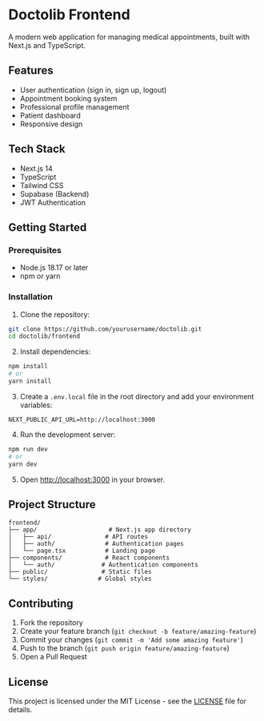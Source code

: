 # Doctolib Frontend

A modern web application for managing medical appointments, built with Next.js and TypeScript.

## Features

- User authentication (sign in, sign up, logout)
- Appointment booking system
- Professional profile management
- Patient dashboard
- Responsive design

## Tech Stack

- Next.js 14
- TypeScript
- Tailwind CSS
- Supabase (Backend)
- JWT Authentication

## Getting Started

### Prerequisites

- Node.js 18.17 or later
- npm or yarn

### Installation

1. Clone the repository:
```bash
git clone https://github.com/yourusername/doctolib.git
cd doctolib/frontend
```

2. Install dependencies:
```bash
npm install
# or
yarn install
```

3. Create a `.env.local` file in the root directory and add your environment variables:
```env
NEXT_PUBLIC_API_URL=http://localhost:3000
```

4. Run the development server:
```bash
npm run dev
# or
yarn dev
```

5. Open [http://localhost:3000](http://localhost:3000) in your browser.

## Project Structure

```
frontend/
├── app/                    # Next.js app directory
│   ├── api/               # API routes
│   ├── auth/              # Authentication pages
│   └── page.tsx           # Landing page
├── components/            # React components
│   └── auth/             # Authentication components
├── public/               # Static files
└── styles/              # Global styles
```

## Contributing

1. Fork the repository
2. Create your feature branch (`git checkout -b feature/amazing-feature`)
3. Commit your changes (`git commit -m 'Add some amazing feature'`)
4. Push to the branch (`git push origin feature/amazing-feature`)
5. Open a Pull Request

## License

This project is licensed under the MIT License - see the [LICENSE](LICENSE) file for details.

